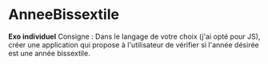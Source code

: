 # AnneeBissextile
<b>Exo individuel</b>
Consigne : 
Dans le langage de votre choix (j'ai opté pour JS), créer une application qui propose à l'utilisateur de vérifier si l'année désirée est une année bissextile.
